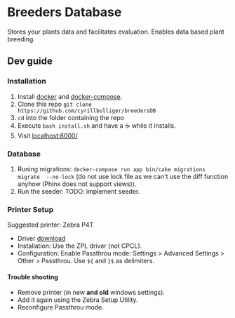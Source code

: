 # Breeders Database
Stores your plants data and facilitates evaluation. Enables data based plant breeding.

## Dev guide
### Installation
1. Install [docker](https://store.docker.com/search?offering=community&type=edition) and [docker-compose](https://docs.docker.com/compose/install/).
1. Clone this repo `git clone https://github.com/cyrillbolliger/breedersDB`
1. `cd` into the folder containing the repo
1. Execute `bash install.sh` and have a ☕️ while it installs.
1. Visit [localhost:8000/](http://localhost:8000/)

### Database
1. Runing migrations: `docker-compose run app bin/cake migrations migrate  --no-lock` (do not use lock file as we can't use the diff function anyhow (Phinx does not support views)).
1. Run the seeder: TODO: implement seeder.

### Printer Setup
Suggested printer: Zebra P4T
* Driver [download](https://www.zebra.com/us/en/support-downloads/printers/mobile/p4t.html)
* Installation: Use the ZPL driver (not CPCL).
* Configuration: Enable Passthrou mode: Settings > Advanced Settings > Other > Passthrou.
Use `${` and `}$` as delimiters.

#### Trouble shooting
* Remove printer (in new **and old** windows settings).
* Add it again using the Zebra Setup Utility.
* Reconfigure Passthrou mode.
